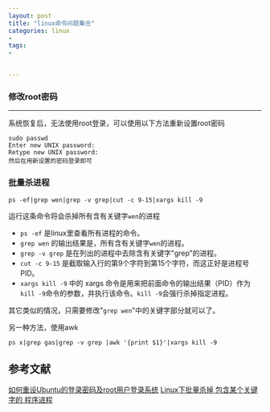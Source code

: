 ```yaml
---
layout: post
title: "linux命令问题集合"
categories: linux
- 
tags:
- 


---
```

### 修改root密码
---
系统恢复后，无法使用root登录，可以使用以下方法重新设置root密码

	sudo passwd
	Enter new UNIX password:
	Retype new UNIX password:
	然后在用新设置的密码登录即可
	

### 批量杀进程

	ps -ef|grep wen|grep -v grep|cut -c 9-15|xargs kill -9

运行这条命令将会杀掉所有含有关键字`wen`的进程



* `ps -ef` 是linux里查看所有进程的命令。
* `grep wen` 的输出结果是，所有含有关键字`wen`的进程。
* `grep -v grep` 是在列出的进程中去除含有关键字"grep"的进程。
* `cut -c 9-15` 是截取输入行的第9个字符到第15个字符，而这正好是进程号PID。
* `xargs kill -9` 中的 xargs 命令是用来把前面命令的输出结果（PID）作为`kill -9`命令的参数，并执行该命令。`kill -9`会强行杀掉指定进程。

其它类似的情况，只需要修改"`grep wen`"中的关键字部分就可以了。

另一种方法，使用awk

	ps x|grep gas|grep -v grep |awk '{print $1}'|xargs kill -9



参考文献
---
[如何重设Ubuntu的登录密码及root用户登录系统](http://13521308103.iteye.com/blog/1930322)
[Linux下批量杀掉 包含某个关键字的 程序进程](http://www.cnblogs.com/lichkingct/archive/2010/08/27/1810463.html)